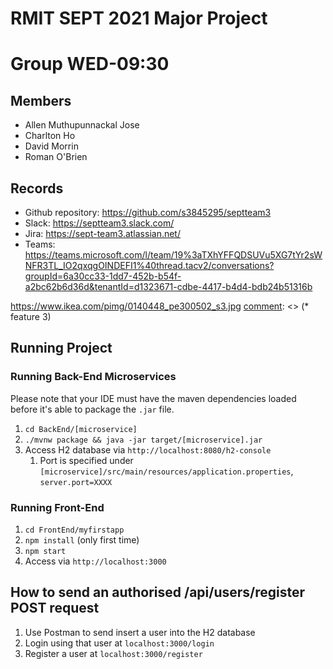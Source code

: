 # RMIT SEPT 2021 Major Project

# Group WED-09:30

## Members
* Allen Muthupunnackal Jose
* Charlton Ho
* David Morrin
* Roman O'Brien


## Records

* Github repository: https://github.com/s3845295/septteam3
* Slack: https://septteam3.slack.com/
* Jira: https://sept-team3.atlassian.net/
* Teams: https://teams.microsoft.com/l/team/19%3aTXhYFFQDSUVu5XG7tYr2sWNFR3TL_IO2qxqgOINDEFI1%40thread.tacv2/conversations?groupId=6a30cc33-1dd7-452b-b54f-a2bc62b6d36d&tenantId=d1323671-cdbe-4417-b4d4-bdb24b51316b


	
[comment]: <> (## Code documentation - Release 0.1.0 - date)

[comment]: <> (* feature 1)

[comment]: <> (* feature 2)
https://www.ikea.com/pimg/0140448_pe300502_s3.jpg
[comment]: <> (* feature 3)

## Running Project
### Running Back-End Microservices
Please note that your IDE must have the maven dependencies loaded before it's able to package the ```.jar``` file.
1. ```cd BackEnd/[microservice]```
2. ```./mvnw package && java -jar target/[microservice].jar```
3. Access H2 database via ```http://localhost:8080/h2-console```
   1. Port is specified under ```[microservice]/src/main/resources/application.properties```, ```server.port=XXXX```

### Running Front-End
1. ```cd FrontEnd/myfirstapp```
2. ```npm install``` (only first time) 
3. ```npm start```
4. Access via ```http://localhost:3000```

## How to send an authorised /api/users/register POST request
1. Use Postman to send insert a user into the H2 database
2. Login using that user at `localhost:3000/login`
3. Register a user at `localhost:3000/register`

  



